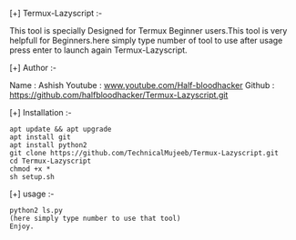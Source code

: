 
[+] Termux-Lazyscript :-
 
   This tool is specially Designed for Termux Beginner 
   users.This tool is very helpfull for Beginners.here
   simply type number of tool to use after usage press
   enter to launch again Termux-Lazyscript.

[+] Author :-

   Name : Ashish
   Youtube : www.youtube.com/Half-bloodhacker
   Github : https://github.com/halfbloodhacker/Termux-Lazyscript.git

[+] Installation :-
  
    apt update && apt upgrade
    apt install git   
    apt install python2
    git clone https://github.com/TechnicalMujeeb/Termux-Lazyscript.git
    cd Termux-Lazyscript
    chmod +x *
    sh setup.sh

[+] usage :-

    python2 ls.py
    (here simply type number to use that tool)
    Enjoy.
